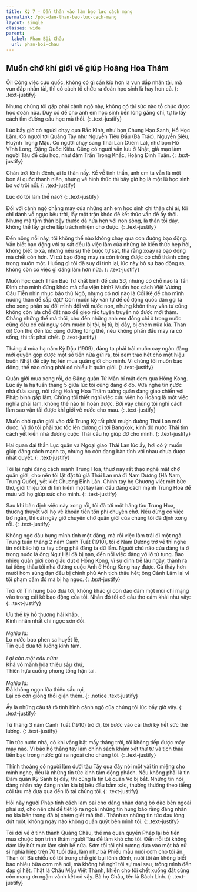 ```yaml
---
title: Kỳ 7 - Dấn thân vào làm bạo lực cách mạng
permalink: /pbc-dan-than-bao-luc-cach-mang
layout: single
classes: wide
parent:
  label: Phan Bội Châu
  url: phan-boi-chau
---
```


## Muốn chở khí giới về giúp Hoàng Hoa Thám
Ôi! Công việc cứu quốc, không có gì cần kíp hơn là vun đắp nhân tài, mà vun đắp nhân tài, thì có cách tổ chức ra đoàn học sinh là hay hơn cả.
{: .text-justify}

Nhưng chúng tôi gặp phải cảnh ngộ này, không có tài sức nào tổ chức được học đoàn nữa. Duy có để cho anh em học sinh bền lòng gắng chí, tự lo lấy cách tìm đường cầu học mà thôi.
{: .text-justify}

Lúc bấy giờ có người chạy qua Bắc Kinh, như bọn Chung Hạo Sanh, Hồ Học Lãm. Có người tới Quảng Tây như Nguyễn Tiêu Đẩu (Bá Trác), Nguyễn Siêu, Huỳnh Trọng Mậu. Có người chạy sang Thái Lan (Xiêm La), như bọn Hồ Vĩnh Long, Đặng Quốc Kiều. Cũng có người vẫn lưu ở Nhật, giả mạo làm người Tàu để cầu học, như đám Trần Trọng Khắc, Hoàng Đình Tuân. 
{: .text-justify}

Chân trời lênh đênh, ai lo thân nấy. Kể về tinh thần, anh em ta vẫn là một bọn ái quốc thanh niên, nhưng về hình thức thì bây giờ họ là một lũ học sinh bơ vơ trôi nổi.
{: .text-justify}

Lúc đó tôi làm thế nào?
{: .text-justify}

Đối với cảnh ngộ chẳng may của những anh em học sinh chí thân chí ái, tôi chỉ dành vỗ ngực kêu trời, lấy một trận khóc để kết thúc vấn đề ấy thôi. Nhưng mà tấm thân bảy thước đã hứa hẹn với non sông, là thân tôi đây, không thể lấy gì che lấp trách nhiệm cho được.
{: .text-justify}

Đến nông nỗi này, tôi không thế nào không chạy qua con đường bạo động. Vẫn biết bạo động với tự sát đều là việc làm của những kẻ kiến thức hẹp hòi, không biết lo xa, nhưng nếu sự thế buộc tự sát, thà rằng xoay ra bạo động mà chết còn hơn. Vì cứ bạo động may ra còn trông được có chỗ thành công trong muôn một. Huống gì tôi đã suy đi tính lại, lúc này bỏ sự bạo động ra, không còn có việc gì đáng làm hơn nữa.
{: .text-justify}

Muốn học cách Thân Bao Tư khất binh để cứu Sở, nhưng có chỗ nào là Tần Đình cho mình đứng khóc mà cầu viện binh? Muốn học cách Việt Vương Câu Tiễn nhịn nhục báo thù Ngô, nhưng có nơi nào là Cối Kê để cho mình nương thân để sắp đặt? Còn muốn lấy văn tự để cổ động quốc dân gọi là cho xong phận sự đời mình đối với nước non, nhưng khốn thay văn tự cũng không còn lựa chỗ đất nào để gieo rắc tuyên truyền nó được mới thảm. Chẳng những thế mà thôi, cho đến những anh em đồng chí ở trong nước cũng đều có cái nguy sớm muộn bị tội, bị tù, bị đầy, bị chém nữa kia. Than ôi! Con thú đến lúc cùng đường túng thế, nếu không phấn đấu may ra có sống, thì tất phải chết.
{: .text-justify}

Tháng 4 mùa hạ năm Kỷ Dậu (1909), đảng ta phải trải muôn cay ngàn đắng mới quyên góp được một số tiền nữa gửi ra, tôi đem trao hết cho một hiệu buôn Nhật để cậy họ lén mua quân giới cho mình. Vì chúng tôi muốn bạo động, thế nào cũng phải có nhiều ít quân giới.
{: .text-justify}

Quân giới mua xong rồi, do Đặng quân Tử Mẫn bí mật đem qua Hồng Kong. Lúc ấy là hạ tuần tháng 5 giữa lúc tôi cũng đang ở đó. Vừa nghe tin nước nhà đưa sang, nói rằng Hoàng Hoa Thám tướng quân đang giao chiến với Pháp binh gấp lắm, Chúng tôi thiết nghĩ việc cứu viện họ Hoàng là một việc nghĩa phải làm. không thế nào trì hoãn được. Bởi vậy chúng tôi nghĩ cách làm sao vận tải được khí giới về nước cho mau.
{: .text-justify}

Muốn chở quân giới vào đất Trung Kỳ tất phải mượn đường Thái Lan mới được. Vì đó tôi phải tức tốc lên đường đi tới Bangkok, kinh đô nước Thái tìm cách yết kiến nhà đương cuộc Thái cầu họ giúp đỡ cho mình.
{: .text-justify}

Hai quan đại thần Lục quân và Ngoại giao Thái Lan lúc ấy, hơi có ý muốn giúp đảng cách mạnh ta, nhưng họ còn đang bàn tính với nhau chưa được nhất quyết.
{: .text-justify}

Tôi lại nghĩ đảng cách mạnh Trung Hoa, thuở nay rất thạo nghề mật chở quân giới, cho nên tôi lật đật từ giã Thái Lan mà đi Nam Dương (Hà Nam, Trung Quốc), yết kiết Chương Bỉnh Lân. Chính tay họ Chương viết một bức thơ, giới thiệu tôi đi tìm kiếm một tay làm đầu đảng cách mạnh Trung Hoa để mưu với họ giúp sức cho mình.
{: .text-justify}

Sau khi bàn định việc này xong rồi, tôi đã tới một hãng tàu Trung Hoa, thương thuyết với họ về khoản tiền tổn phí chuyên chở. Nếu đừng có việc trở ngăn, thì cái ngày giờ chuyên chở quân giới của chúng tôi đã định xong rồi.
{: .text-justify}

Không ngờ đâu bụng mình tính một đằng, mà rồi việc làm trái đi một ngả. Trung tuần tháng 2 năm Canh Tuất (1910), tôi ở Nam Dương trở về thì nghe tin nói bảo hộ ra tay công phá đảng ta dữ lắm. Người chủ não của đảng ta ở trong nước là ông Ngư Hải đã bị nạn, đến nỗi việc đảng vỡ lở tứ tung. Bao nhiêu quân giới còn giấu đút ở Hồng Kong, vì sự đình trễ lâu ngày, thành ra tai tiếng thâu tới nhà đương cuộc Anh ở Hồng Kong hay được. Cả thảy hơn mười hòm súng đạn đều bị chính phủ Anh tịch thâu hết; ông Cảnh Lâm lại vì tội phạm cấm đó mà bị hạ ngục.
{: .text-justify}

Trời ơi! Tin hung báo đưa tới, không khác gì con dao đâm một mũi chí mạng vào trong cái kế bạo động của tôi. Nhân đó tôi có câu thơ cảm khái như vầy:
{: .text-justify}

Ưu thế kỷ hồ thương hải khấp,\
Kinh nhân nhất chỉ ngọc sơn đồi.\
 \
*Nghĩa là:*\
Lo nước bao phen sa huyết lệ,\
Tin quê đưa tới luống kinh tâm.\
 \
*Lại còn một câu nữa:*\
Khả vô mãnh hỏa thiêu sầu khứ,\
Thiên hựu cuồng phong tống hận tai.\
 \
*Nghĩa là:*\
Đã không ngọn lửa thiêu sầu rụi,\
Lại có cơn giông thổi giận thêm.
{: .notice .text-justify}

Ấy là những câu tả rõ tình hình cảnh ngộ của chúng tôi lúc bấy giờ vậy.
{: .text-justify}

Từ tháng 3 năm Canh Tuất (1910) trở đi, tôi bước vào cái thời kỳ hết sức thê lương.
{: .text-justify}

Tin tức nước nhà, có khi vắng bặt mấy tháng trời, tôi không tiếp được mảy may nào. Vì bảo hộ thẳng tay làm chính sách khám xét thư từ và tịch thâu tiền bạc trong nước gửi ra ngoài cho chúng tôi.
{: .text-justify}

Thỉnh thoảng có người làm dưới tàu Tây qua đây nói một vài tin miệng cho mình nghe, đều là những tin tức kinh tâm động phách. Nếu không phải là tin Đàm quân Kỳ Sanh bị đầy, thì cũng là tin Lê quân Võ bị bắt. Những tin nói đảng nhân này đảng nhân kia bị bêu đầu bằm xác, thường thường theo tiếng còi tàu mà đưa qua đến lỗ tai chúng tôi.
{: .text-justify}

Hồi này người Pháp tính cách làm oai cho đảng nhân đang bô đào bên ngoài phải sợ, cho nên chỉ để tiết lộ ra ngoài những tin hung báo rằng đảng nhân nọ kia bên trong đã bị chém giết mà thôi. Thành ra những tin tức đau lòng đứt ruột, không ngày nào không quấn quýt bên mình tôi.
{: .text-justify}

Tôi dời về ở tỉnh thành Quảng Châu, thế mà quan quyền Pháp lại bỏ tiền mua chuộc bọn trinh thám người Tàu để làm khó cho tôi. Đến nỗi tôi không dám lấy bút mực làm sinh kế nữa. Sớm tối tôi chỉ nương dựa vào một bà nữ sĩ nghĩa hiệp trên 70 tuổi đầu, làm như bà Phiếu mẫu nuôi cơm cho tôi ăn. Than ôi! Bà chiếu cố tôi trong chỗ gió bụi lênh đênh, nuôi tôi ăn không biết bao nhiêu bữa cơm mà nói, mà không hề nghĩ tới sự mai sau, trông mình đền đáp gì hết. Thật là Châu Mẫu Việt Thành, khiến cho tôi chết xuống đất cũng còn mang ơn ngậm vành kết cỏ vậy. Bà họ Châu, tên là Bách Linh.
{: .text-justify}
